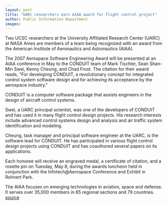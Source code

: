 ```yaml
---
layout: post
title: "UARC researchers earn AIAA award for flight control project"
author: Public Information Department
images:
---
```


Two UCSC researchers at the University Affiliated Research Center (UARC) at NASA Ames are members of a team being recognized with an award from the American Institute of Aeronautics and Astronautics (AIAA).

The 2007 Aerospace Software Engineering Award will be presented at an AIAA conference in May to the CONDUIT team of Mark Tischler, Sean Shan-Min Swei, Kenny Cheung, and Chad Frost. The citation for their award reads, "For developing CONDUIT, a revolutionary concept for integrated control system software design and for achieving its acceptance by the aerospace industry."

CONDUIT is a computer software package that assists engineers in the design of aircraft control systems.

Swei, a UARC principal scientist, was one of the developers of CONDUIT and has used it in many flight control design projects. His research interests include advanced control systems design and analysis and air traffic system identification and modeling.

Cheung, task manager and principal software engineer at the UARC, is the software lead for CONDUIT. He has participated in various flight control design projects using CONDUIT and has coauthored several papers on its applications.

Each honoree will receive an engraved medal, a certificate of citation, and a rosette pin on Tuesday, May 8, during the awards luncheon held in conjunction with the Infotech@Aerospace Conference and Exhibit in Rohnert Park.

The AIAA focuses on emerging technologies in aviation, space and defense. It serves over 35,000 members in 65 regional sections and 79 countries.
[source](http://www1.ucsc.edu/currents/06-07/04-02/uarc.asp "Permalink to uarc")

